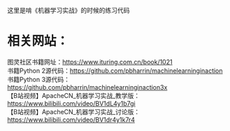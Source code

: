 这里是啃《机器学习实战》的时候的练习代码  
# 相关网站：  
图灵社区书籍网址：<https://www.ituring.com.cn/book/1021>  
书籍Python 2源代码：<https://github.com/pbharrin/machinelearninginaction>  
书籍Python 3源代码：<https://github.com/pbharrin/machinelearninginaction3x>  
【B站视频】ApacheCN_机器学习实战_教学版：<https://www.bilibili.com/video/BV1dL4y1b7gi>  
【B站视频】ApacheCN_机器学习实战_讨论版：<https://www.bilibili.com/video/BV1dr4y1k7r4>  

